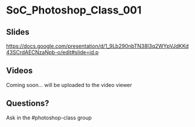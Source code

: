# SoC_Photoshop_Class_001

## Slides
https://docs.google.com/presentation/d/1_9Lb290nbTN38l3q2WYpVJdKKd43SCrdAECNzaNpb-o/edit#slide=id.p

## Videos
Coming soon... will be uploaded to the video viewer

## Questions?
Ask in the #photoshop-class group
